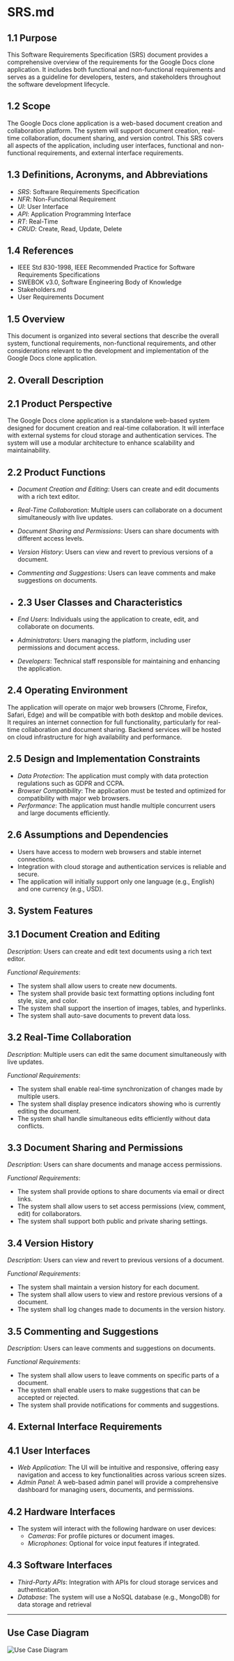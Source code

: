 # SRS.md
## 1.1 Purpose

This Software Requirements Specification (SRS) document provides a comprehensive overview of the requirements for the Google Docs clone application. It includes both functional and non-functional requirements and serves as a guideline for developers, testers, and stakeholders throughout the software development lifecycle.

## 1.2 Scope

The Google Docs clone application is a web-based document creation and collaboration platform. The system will support document creation, real-time collaboration, document sharing, and version control. This SRS covers all aspects of the application, including user interfaces, functional and non-functional requirements, and external interface requirements.

## 1.3 Definitions, Acronyms, and Abbreviations

- *SRS*: Software Requirements Specification
- *NFR*: Non-Functional Requirement
- *UI*: User Interface
- *API*: Application Programming Interface
- *RT*: Real-Time
- *CRUD*: Create, Read, Update, Delete

## 1.4 References

- IEEE Std 830-1998, IEEE Recommended Practice for Software Requirements Specifications
- SWEBOK v3.0, Software Engineering Body of Knowledge
- Stakeholders.md
- User Requirements Document

## 1.5 Overview

This document is organized into several sections that describe the overall system, functional requirements, non-functional requirements, and other considerations relevant to the development and implementation of the Google Docs clone application.

## 2. Overall Description

## 2.1 Product Perspective

The Google Docs clone application is a standalone web-based system designed for document creation and real-time collaboration. It will interface with external systems for cloud storage and authentication services. The system will use a modular architecture to enhance scalability and maintainability.

## 2.2 Product Functions

- *Document Creation and Editing*: Users can create and edit documents with a rich text editor.
- *Real-Time Collaboration*: Multiple users can collaborate on a document simultaneously with live updates.
- *Document Sharing and Permissions*: Users can share documents with different access levels.
- *Version History*: Users can view and revert to previous versions of a document.
- *Commenting and Suggestions*: Users can leave comments and make suggestions on documents.
- ## 2.3 User Classes and Characteristics

- *End Users*: Individuals using the application to create, edit, and collaborate on documents.
- *Administrators*: Users managing the platform, including user permissions and document access.
- *Developers*: Technical staff responsible for maintaining and enhancing the application.

## 2.4 Operating Environment

The application will operate on major web browsers (Chrome, Firefox, Safari, Edge) and will be compatible with both desktop and mobile devices. It requires an internet connection for full functionality, particularly for real-time collaboration and document sharing. Backend services will be hosted on cloud infrastructure for high availability and performance.

## 2.5 Design and Implementation Constraints

- *Data Protection*: The application must comply with data protection regulations such as GDPR and CCPA.
- *Browser Compatibility*: The application must be tested and optimized for compatibility with major web browsers.
- *Performance*: The application must handle multiple concurrent users and large documents efficiently.

## 2.6 Assumptions and Dependencies

- Users have access to modern web browsers and stable internet connections.
- Integration with cloud storage and authentication services is reliable and secure.
- The application will initially support only one language (e.g., English) and one currency (e.g., USD).

## 3. System Features

## 3.1 Document Creation and Editing

*Description*: Users can create and edit text documents using a rich text editor.

*Functional Requirements*:

- The system shall allow users to create new documents.
- The system shall provide basic text formatting options including font style, size, and color.
- The system shall support the insertion of images, tables, and hyperlinks.
- The system shall auto-save documents to prevent data loss.

## 3.2 Real-Time Collaboration

*Description*: Multiple users can edit the same document simultaneously with live updates.

*Functional Requirements*:

- The system shall enable real-time synchronization of changes made by multiple users.
- The system shall display presence indicators showing who is currently editing the document.
- The system shall handle simultaneous edits efficiently without data conflicts.

## 3.3 Document Sharing and Permissions

*Description*: Users can share documents and manage access permissions.

*Functional Requirements*:

- The system shall provide options to share documents via email or direct links.
- The system shall allow users to set access permissions (view, comment, edit) for collaborators.
- The system shall support both public and private sharing settings.
## 3.4 Version History

*Description*: Users can view and revert to previous versions of a document.

*Functional Requirements*:

- The system shall maintain a version history for each document.
- The system shall allow users to view and restore previous versions of a document.
- The system shall log changes made to documents in the version history.

## 3.5 Commenting and Suggestions

*Description*: Users can leave comments and suggestions on documents.

*Functional Requirements*:

- The system shall allow users to leave comments on specific parts of a document.
- The system shall enable users to make suggestions that can be accepted or rejected.
- The system shall provide notifications for comments and suggestions.

## 4. External Interface Requirements

## 4.1 User Interfaces

- *Web Application*: The UI will be intuitive and responsive, offering easy navigation and access to key functionalities across various screen sizes.
- *Admin Panel*: A web-based admin panel will provide a comprehensive dashboard for managing users, documents, and permissions.

## 4.2 Hardware Interfaces

- The system will interact with the following hardware on user devices:
    - *Cameras*: For profile pictures or document images.
    - *Microphones*: Optional for voice input features if integrated.

## 4.3 Software Interfaces

- *Third-Party APIs*: Integration with APIs for cloud storage services and authentication.
- *Database*: The system will use a NoSQL database (e.g., MongoDB) for data storage and retrieval
- ---

## Use Case Diagram
![Use Case Diagram](UseCaseDiagram.png)


